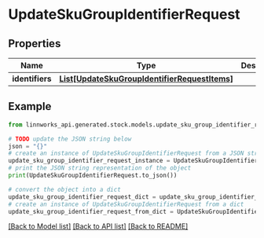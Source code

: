 # UpdateSkuGroupIdentifierRequest


## Properties

Name | Type | Description | Notes
------------ | ------------- | ------------- | -------------
**identifiers** | [**List[UpdateSkuGroupIdentifierRequestItems]**](UpdateSkuGroupIdentifierRequestItems.md) |  | [optional] 

## Example

```python
from linnworks_api.generated.stock.models.update_sku_group_identifier_request import UpdateSkuGroupIdentifierRequest

# TODO update the JSON string below
json = "{}"
# create an instance of UpdateSkuGroupIdentifierRequest from a JSON string
update_sku_group_identifier_request_instance = UpdateSkuGroupIdentifierRequest.from_json(json)
# print the JSON string representation of the object
print(UpdateSkuGroupIdentifierRequest.to_json())

# convert the object into a dict
update_sku_group_identifier_request_dict = update_sku_group_identifier_request_instance.to_dict()
# create an instance of UpdateSkuGroupIdentifierRequest from a dict
update_sku_group_identifier_request_from_dict = UpdateSkuGroupIdentifierRequest.from_dict(update_sku_group_identifier_request_dict)
```
[[Back to Model list]](../README.md#documentation-for-models) [[Back to API list]](../README.md#documentation-for-api-endpoints) [[Back to README]](../README.md)


